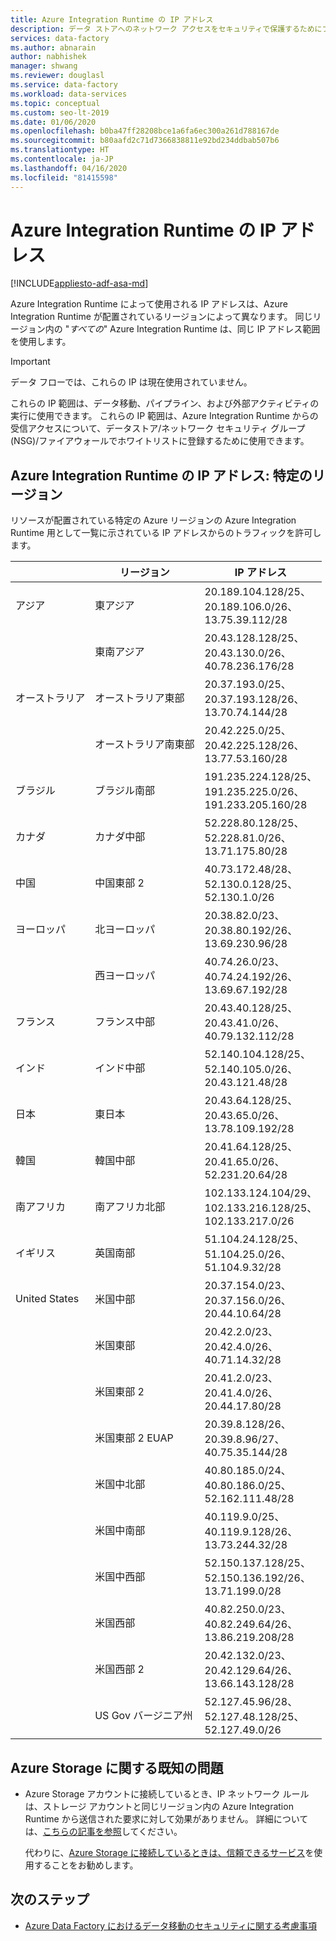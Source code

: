 ```yaml
---
title: Azure Integration Runtime の IP アドレス
description: データ ストアへのネットワーク アクセスをセキュリティで保護するためにファイアウォールを適切に構成するには、どの IP アドレスからの受信トラフィックを許可する必要があるかについて説明します。
services: data-factory
ms.author: abnarain
author: nabhishek
manager: shwang
ms.reviewer: douglasl
ms.service: data-factory
ms.workload: data-services
ms.topic: conceptual
ms.custom: seo-lt-2019
ms.date: 01/06/2020
ms.openlocfilehash: b0ba47ff28208bce1a6fa6ec300a261d788167de
ms.sourcegitcommit: b80aafd2c71d7366838811e92bd234ddbab507b6
ms.translationtype: HT
ms.contentlocale: ja-JP
ms.lasthandoff: 04/16/2020
ms.locfileid: "81415598"
---
```

# <a name="azure-integration-runtime-ip-addresses"></a>Azure Integration Runtime の IP アドレス

[!INCLUDE[appliesto-adf-asa-md](includes/appliesto-adf-asa-md.md)]

Azure Integration Runtime によって使用される IP アドレスは、Azure Integration Runtime が配置されているリージョンによって異なります。 同じリージョン内の "*すべての*" Azure Integration Runtime は、同じ IP アドレス範囲を使用します。

> [!IMPORTANT]  
> データ フローでは、これらの IP は現在使用されていません。 
>
> これらの IP 範囲は、データ移動、パイプライン、および外部アクティビティの実行に使用できます。 これらの IP 範囲は、Azure Integration Runtime からの受信アクセスについて、データストア/ネットワーク セキュリティ グループ (NSG)/ファイアウォールでホワイトリストに登録するために使用できます。 

## <a name="azure-integration-runtime-ip-addresses-specific-regions"></a>Azure Integration Runtime の IP アドレス: 特定のリージョン

リソースが配置されている特定の Azure リージョンの Azure Integration Runtime 用として一覧に示されている IP アドレスからのトラフィックを許可します。

|                | リージョン              | IP アドレス                                                 |
| -------------- | ------------------- | ------------------------------------------------------------ |
| アジア           | 東アジア           | 20.189.104.128/25、 </br>20.189.106.0/26、 </br>13.75.39.112/28 |
| &nbsp;         | 東南アジア      | 20.43.128.128/25、 </br>20.43.130.0/26、 </br>40.78.236.176/28 |
| オーストラリア      | オーストラリア東部      | 20.37.193.0/25、</br>20.37.193.128/26、</br>13.70.74.144/28    |
| &nbsp;         | オーストラリア南東部 | 20.42.225.0/25、</br>20.42.225.128/26、</br>13.77.53.160/28    |
| ブラジル         | ブラジル南部        | 191.235.224.128/25、</br>191.235.225.0/26、</br>191.233.205.160/28 |
| カナダ         | カナダ中部      | 52.228.80.128/25、</br>52.228.81.0/26、</br>13.71.175.80/28    |
| 中国          | 中国東部 2        | 40.73.172.48/28、</br>52.130.0.128/25、</br>52.130.1.0/26      |
| ヨーロッパ         | 北ヨーロッパ        | 20.38.82.0/23、</br>20.38.80.192/26、</br>13.69.230.96/28      |
| &nbsp;         | 西ヨーロッパ         | 40.74.26.0/23、</br>40.74.24.192/26、</br>13.69.67.192/28      |
| フランス         | フランス中部      | 20.43.40.128/25、</br>20.43.41.0/26、</br>40.79.132.112/28     |
| インド          | インド中部       | 52.140.104.128/25、</br>52.140.105.0/26、</br>20.43.121.48/28  |
| 日本          | 東日本          | 20.43.64.128/25、</br>20.43.65.0/26、</br>13.78.109.192/28     |
| 韓国          | 韓国中部       | 20.41.64.128/25、</br>20.41.65.0/26、</br>52.231.20.64/28      |
| 南アフリカ   | 南アフリカ北部  | 102.133.124.104/29、</br>102.133.216.128/25、</br>102.133.217.0/26 |
| イギリス | 英国南部            | 51.104.24.128/25、</br>51.104.25.0/26、</br>51.104.9.32/28     |
| United States  | 米国中部          | 20.37.154.0/23、</br>20.37.156.0/26、</br>20.44.10.64/28       |
|                | 米国東部             | 20.42.2.0/23、</br>20.42.4.0/26、</br>40.71.14.32/28           |
|                | 米国東部 2            | 20.41.2.0/23、</br>20.41.4.0/26、</br>20.44.17.80/28           |
|                | 米国東部 2 EUAP      | 20.39.8.128/26、</br>20.39.8.96/27、</br>40.75.35.144/28       |
|                | 米国中北部    | 40.80.185.0/24、</br>40.80.186.0/25、</br>52.162.111.48/28      |
|                | 米国中南部    | 40.119.9.0/25、</br>40.119.9.128/26、</br>13.73.244.32/28      |
|                | 米国中西部     | 52.150.137.128/25、</br>52.150.136.192/26、</br>13.71.199.0/28 |
|                | 米国西部             | 40.82.250.0/23、</br>40.82.249.64/26、</br>13.86.219.208/28    |
|                | 米国西部 2            | 20.42.132.0/23、</br>20.42.129.64/26、</br>13.66.143.128/28    |
|                | US Gov バージニア州     | 52.127.45.96/28、</br>52.127.48.128/25、</br>52.127.49.0/26    |

## <a name="known-issue-with-azure-storage"></a>Azure Storage に関する既知の問題

* Azure Storage アカウントに接続しているとき、IP ネットワーク ルールは、ストレージ アカウントと同じリージョン内の Azure Integration Runtime から送信された要求に対して効果がありません。 詳細については、[こちらの記事を参照](https://docs.microsoft.com/azure/storage/common/storage-network-security#grant-access-from-an-internet-ip-range)してください。 

  代わりに、[Azure Storage に接続しているときは、信頼できるサービス](https://techcommunity.microsoft.com/t5/azure-data-factory/data-factory-is-now-a-trusted-service-in-azure-storage-and-azure/ba-p/964993)を使用することをお勧めします。 

## <a name="next-steps"></a>次のステップ

* [Azure Data Factory におけるデータ移動のセキュリティに関する考慮事項](data-movement-security-considerations.md)
